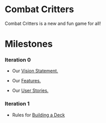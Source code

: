 # Combat Critters

Combat Critters is a new and fun game for all!

# Milestones

### Iteration 0

- Our [Vision Statement.](https://code.cs.umanitoba.ca/comp3350-winter2024/internetenemies-a02-10/-/blob/main/Documents/VisionStatement.md)

- Our [Features.](https://code.cs.umanitoba.ca/comp3350-winter2024/internetenemies-a02-10/-/issues?label_name[]=T%20-%20Feature)

- Our [User Stories.](https://code.cs.umanitoba.ca/comp3350-winter2024/internetenemies-a02-10/-/issues?label_name[]=T%20-%20Story)

### Iteration 1

- Rules for [Building a Deck](https://code.cs.umanitoba.ca/comp3350-winter2024/internetenemies-a02-10/-/blob/dev/documentation.md?ref_type=heads)